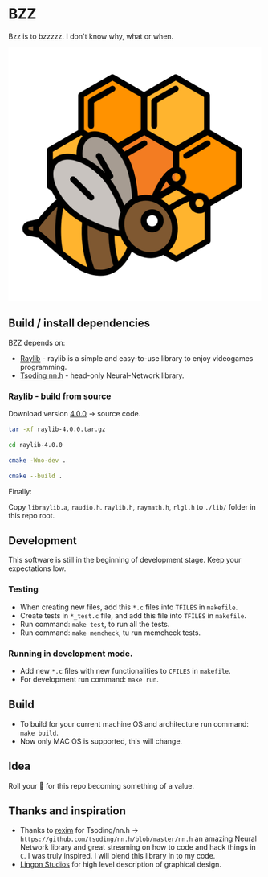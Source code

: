 # BZZ

Bzz is to bzzzzz. I don't know why, what or when.

![BZZ Logo](https://github.com/bartossh/bzz/blob/main/artefacts/logo.png)


## Build / install dependencies

BZZ depends on:
 
- [Raylib](https://www.raylib.com/index.html) - raylib is a simple and easy-to-use library to enjoy videogames programming.
- [Tsoding nn.h](https://github.com/tsoding/nn.h) - head-only Neural-Network library.


### Raylib - build from source

Download version [4.0.0](https://github.com/raysan5/raylib/releases/tag/4.0.0) -> source code.

```sh
tar -xf raylib-4.0.0.tar.gz
```

```sh
cd raylib-4.0.0
```

```sh
cmake -Wno-dev .
```

```sh
cmake --build .
```

Finally:

Copy `libraylib.a`, `raudio.h`. `raylib.h`, `raymath.h`, `rlgl.h` to `./lib/` folder in this repo root.


## Development

This software is still in the beginning of development stage. Keep your expectations low.

### Testing 

 - When creating new files, add this  `*.c` files into `TFILES` in `makefile`.
 - Create tests in `*_test.c` file, and add this file into `TFILES` in `makefile`.
 - Run command: `make test`, to run all the tests.
 - Run command: `make memcheck`, tu run memcheck tests.

### Running in development mode.
 
 - Add new `*.c` files with new functionalities to `CFILES` in `makefile`.
 - For development run command: `make run`.

## Build

- To build for your current machine OS and architecture run command: `make build`.
 - Now only MAC OS is supported, this will change.


## Idea

Roll your :game_die: for this repo becoming something of a value.

## Thanks and inspiration

 - Thanks to [rexim](https://github.com/rexim) for Tsoding/nn.h -> `https://github.com/tsoding/nn.h/blob/master/nn.h` an amazing Neural Network library and great streaming on how to code and hack things in `C`. I was truly inspired. I will blend this library in to my code.
 - [Lingon Studios](https://twitter.com/lingonstudios) for high level description of graphical design.





